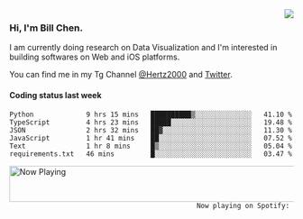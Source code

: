 <img  align="right" src="https://github-readme-stats.vercel.app/api?username=BillChen2k&show_icons=false&count_private=true&hide_title=true">

### Hi, I'm Bill Chen.

I am currently doing research on Data Visualization and I'm interested in building softwares on Web and iOS platforms.

You can find me in my Tg Channel [@Hertz2000](https://t.me/Hertz2000) and [Twitter](https://twitter.com/billchen2k).

#### Coding status last week

<!--START_SECTION:waka-->

```text
Python             9 hrs 15 mins   ██████████▒░░░░░░░░░░░░░░   41.10 %
TypeScript         4 hrs 23 mins   █████░░░░░░░░░░░░░░░░░░░░   19.48 %
JSON               2 hrs 32 mins   ██▓░░░░░░░░░░░░░░░░░░░░░░   11.30 %
JavaScript         1 hr 41 mins    ██░░░░░░░░░░░░░░░░░░░░░░░   07.52 %
Text               1 hr 8 mins     █▒░░░░░░░░░░░░░░░░░░░░░░░   05.04 %
requirements.txt   46 mins         █░░░░░░░░░░░░░░░░░░░░░░░░   03.47 %
```

<!--END_SECTION:waka-->


<div>
<a href="https://spotify-now-playing.billchen2k.vercel.app/now-playing?open">
   <img align="right" src="https://spotify-now-playing.billchen2k.vercel.app/now-playing" width="540" height="64" alt="Now Playing">
</a>
</div>

<div>
<p align="right"><code>Now playing on Spotify: </code></p>
</div>

<!--
**BillChen2K/BillChen2K** is a ✨ _special_ ✨ repository because its `README.md` (this file) appears on your GitHub profile.

Here are some ideas to get you started:

- 🔭 I’m currently working on ...
- 🌱 I’m currently learning ...
- 👯 I’m looking to collaborate on ...
- 🤔 I’m looking for help with ...
- 💬 Ask me about ...
- 📫 How to reach me: ...
- 😄 Pronouns: ...
- ⚡ Fun fact: ...
-->
